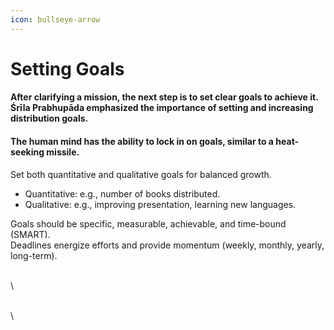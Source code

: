 ```yaml
---
icon: bullseye-arrow
---
```


# Setting Goals

#### After clarifying a mission, the next step is to set clear goals to achieve it. Śrīla Prabhupāda emphasized the importance of setting and increasing distribution goals.

#### The human mind has the ability to lock in on goals, similar to a heat-seeking missile.

Set both quantitative and qualitative goals for balanced growth.

* Quantitative: e.g., number of books distributed.
* Qualitative: e.g., improving presentation, learning new languages.

Goals should be specific, measurable, achievable, and time-bound (SMART).\
Deadlines energize efforts and provide momentum (weekly, monthly, yearly, long-term).

\
\


\
\
